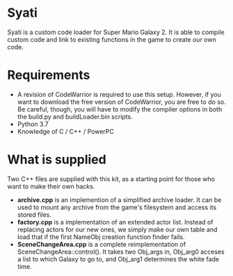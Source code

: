 
# Syati
Syati is a custom code loader for Super Mario Galaxy 2. It is able to compile custom code and link to existing functions in the game to create our own code.

# Requirements
- A revision of CodeWarrior is required to use this setup. However, if you want to download the free version of CodeWarrior, you are free to do so. Be careful, though, you will have to modify the compiler options in both the build.py and buildLoader.bin scripts.
- Python 3.7
- Knowledge of C / C++ / PowerPC

# What is supplied
Two C++ files are supplied with this kit, as a starting point for those who want to make their own hacks.
- **archive.cpp** is an implemention of a simplified archive loader. It can be used to mount any archive from the game's filesystem and access its stored files.
- **factory.cpp** is a implementation of an extended actor list. Instead of replacing actors for our new ones, we simply make our own table and load that if the first NameObj creation function finder fails.
- **SceneChangeArea.cpp** is a complete reimplementation of SceneChangeArea::control(). It takes two Obj_args in, Obj_arg0 acceses a list to which Galaxy to go to, and Obj_arg1 determines the white fade time.